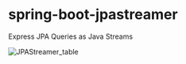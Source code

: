 # spring-boot-jpastreamer
Express JPA Queries as Java Streams

![JPAStreamer_table](https://user-images.githubusercontent.com/25712816/128547952-d59a6936-de3d-47f4-9ecd-188829c02e2b.PNG)
